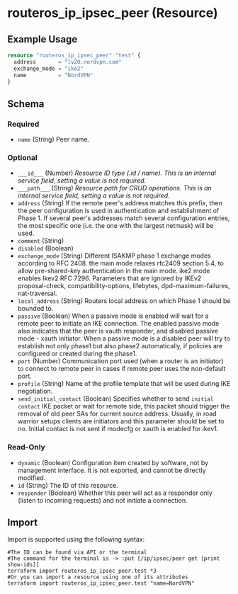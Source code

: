 # routeros_ip_ipsec_peer (Resource)


## Example Usage
```terraform
resource "routeros_ip_ipsec_peer" "test" {
  address       = "lv20.nordvpn.com"
  exchange_mode = "ike2"
  name          = "NordVPN"
}
```

<!-- schema generated by tfplugindocs -->
## Schema

### Required

- `name` (String) Peer name.

### Optional

- `___id___` (Number) <em>Resource ID type (.id / name). This is an internal service field, setting a value is not required.</em>
- `___path___` (String) <em>Resource path for CRUD operations. This is an internal service field, setting a value is not required.</em>
- `address` (String) If the remote peer's address matches this prefix, then the peer configuration is used in authentication and establishment of Phase 1. If several peer's addresses match several configuration entries, the most specific one (i.e. the one with the largest netmask) will be used.
- `comment` (String)
- `disabled` (Boolean)
- `exchange_mode` (String) Different ISAKMP phase 1 exchange modes according to RFC 2408. the main mode relaxes rfc2409 section 5.4, to allow pre-shared-key authentication in the main mode. ike2 mode enables Ikev2 RFC 7296. Parameters that are ignored by IKEv2 proposal-check, compatibility-options, lifebytes, dpd-maximum-failures, nat-traversal.
- `local_address` (String) Routers local address on which Phase 1 should be bounded to.
- `passive` (Boolean) When a passive mode is enabled will wait for a remote peer to initiate an IKE connection. The enabled passive mode also indicates that the peer is xauth responder, and disabled passive mode - xauth initiator. When a passive mode is a disabled peer will try to establish not only phase1 but also phase2 automatically, if policies are configured or created during the phase1.
- `port` (Number) Communication port used (when a router is an initiator) to connect to remote peer in cases if remote peer uses the non-default port.
- `profile` (String) Name of the profile template that will be used during IKE negotiation.
- `send_initial_contact` (Boolean) Specifies whether to send `initial contact` IKE packet or wait for remote side, this packet should trigger the removal of old peer SAs for current source address. Usually, in road warrior setups clients are initiators and this parameter should be set to no. Initial contact is not sent if modecfg or xauth is enabled for ikev1.

### Read-Only

- `dynamic` (Boolean) Configuration item created by software, not by management interface. It is not exported, and cannot be directly modified.
- `id` (String) The ID of this resource.
- `responder` (Boolean) Whether this peer will act as a responder only (listen to incoming requests) and not initiate a connection.

## Import
Import is supported using the following syntax:
```shell
#The ID can be found via API or the terminal
#The command for the terminal is -> :put [/ip/ipsec/peer get [print show-ids]]
terraform import routeros_ip_ipsec_peer.test *3
#Or you can import a resource using one of its attributes
terraform import routeros_ip_ipsec_peer.test "name=NordVPN"
```
